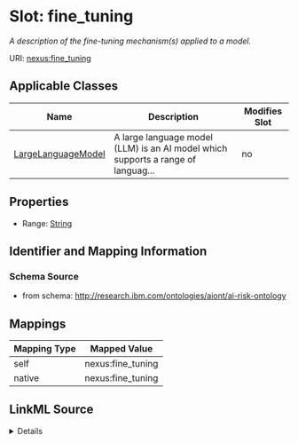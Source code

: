 

# Slot: fine_tuning


_A description of the fine-tuning mechanism(s) applied to a model._





URI: [nexus:fine_tuning](http://research.ibm.com/ontologies/aiont/fine_tuning)



<!-- no inheritance hierarchy -->





## Applicable Classes

| Name | Description | Modifies Slot |
| --- | --- | --- |
| [LargeLanguageModel](LargeLanguageModel.md) | A large language model (LLM) is an AI model which supports a range of languag... |  no  |







## Properties

* Range: [String](String.md)





## Identifier and Mapping Information







### Schema Source


* from schema: http://research.ibm.com/ontologies/aiont/ai-risk-ontology




## Mappings

| Mapping Type | Mapped Value |
| ---  | ---  |
| self | nexus:fine_tuning |
| native | nexus:fine_tuning |




## LinkML Source

<details>
```yaml
name: fine_tuning
description: A description of the fine-tuning mechanism(s) applied to a model.
from_schema: http://research.ibm.com/ontologies/aiont/ai-risk-ontology
rank: 1000
alias: fine_tuning
domain_of:
- LargeLanguageModel
range: string

```
</details>